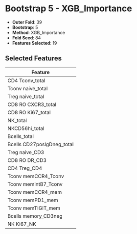 # Bootstrap 5 - XGB_Importance

- **Outer Fold**: 39
- **Bootstrap**: 5
- **Method**: XGB_Importance
- **Fold Seed**: 84
- **Features Selected**: 19

## Selected Features

| Feature |
|---------|
| CD4 Tconv_total |
| Tconv naive_total |
| Treg naive_total |
| CD8 RO CXCR3_total |
| CD8 RO Ki67_total |
| NK_total |
| NKCD56hi_total |
| Bcells_total |
| Bcells CD27posIgDneg_total |
| Treg naive_CD3 |
| CD8 RO DR_CD3 |
| CD4 Treg_CD4 |
| Tconv memCCR4_Tconv |
| Tconv memintB7_Tconv |
| Tconv memCCR4_mem |
| Tconv memPD1_mem |
| Tconv memTIGIT_mem |
| Bcells memory_CD3neg |
| NK Ki67_NK |
